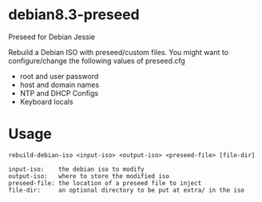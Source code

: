 # debian8.3-preseed
Preseed for Debian Jessie

Rebuild a Debian ISO with preseed/custom files.
You might want to configure/change the following values of preseed.cfg
- root and user password
- host and domain names
- NTP and DHCP Configs
- Keyboard locals

# Usage

    rebuild-debian-iso <input-iso> <output-iso> <preseed-file> [file-dir]

    input-iso:    the debian iso to modify
    output-iso:   where to store the modified iso
    preseed-file: the location of a preseed file to inject
    file-dir:     an optional directory to be put at extra/ in the iso
